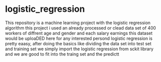 # logistic_regression
This repository is a machine learning  project with the logistic regression algorithm
this project i used an already processed or clead data set of 400 workers of diffrent age and gender and each salary earnings
this dataset would be uploaDED here for any interested persond 
logistic regression is pretty eaasy, after doing the basics like dividing the data set into test set and training set
we simply import the logistic regression from sckit library and we are good to fit into the traing set and the predictt

